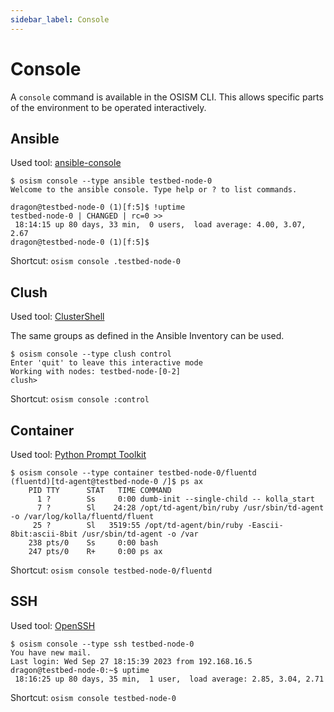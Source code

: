 ```yaml
---
sidebar_label: Console
---
```


# Console

A `console` command is available in the OSISM CLI. This allows specific parts of the
environment to be operated interactively.

## Ansible

Used tool: [ansible-console](https://docs.ansible.com/ansible/latest/cli/ansible-console.html)

```
$ osism console --type ansible testbed-node-0
Welcome to the ansible console. Type help or ? to list commands.

dragon@testbed-node-0 (1)[f:5]$ !uptime
testbed-node-0 | CHANGED | rc=0 >>
 18:14:15 up 80 days, 33 min,  0 users,  load average: 4.00, 3.07, 2.67
dragon@testbed-node-0 (1)[f:5]$
```

Shortcut: `osism console .testbed-node-0`

## Clush

Used tool: [ClusterShell](https://clustershell.readthedocs.io)

The same groups as defined in the Ansible Inventory can be used.

```
$ osism console --type clush control
Enter 'quit' to leave this interactive mode
Working with nodes: testbed-node-[0-2]
clush>
```

Shortcut: `osism console :control`

## Container

Used tool: [Python Prompt Toolkit](https://python-prompt-toolkit.readthedocs.io/en/master/index.html)

```
$ osism console --type container testbed-node-0/fluentd
(fluentd)[td-agent@testbed-node-0 /]$ ps ax
    PID TTY      STAT   TIME COMMAND
      1 ?        Ss     0:00 dumb-init --single-child -- kolla_start
      7 ?        Sl    24:28 /opt/td-agent/bin/ruby /usr/sbin/td-agent -o /var/log/kolla/fluentd/fluent
     25 ?        Sl   3519:55 /opt/td-agent/bin/ruby -Eascii-8bit:ascii-8bit /usr/sbin/td-agent -o /var
    238 pts/0    Ss     0:00 bash
    247 pts/0    R+     0:00 ps ax
```

Shortcut: `osism console testbed-node-0/fluentd`

## SSH

Used tool: [OpenSSH](https://www.openssh.com)

```
$ osism console --type ssh testbed-node-0
You have new mail.
Last login: Wed Sep 27 18:15:39 2023 from 192.168.16.5
dragon@testbed-node-0:~$ uptime
 18:16:25 up 80 days, 35 min,  1 user,  load average: 2.85, 3.04, 2.71
```

Shortcut: `osism console testbed-node-0`
